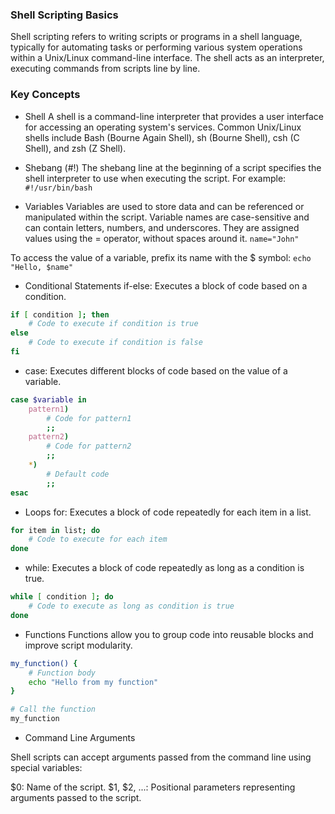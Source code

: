 ### Shell Scripting Basics

Shell scripting refers to writing scripts or programs in a shell language, typically for automating tasks or performing various system operations within a Unix/Linux command-line interface. The shell acts as an interpreter, executing commands from scripts line by line.

### Key Concepts

- Shell
A shell is a command-line interpreter that provides a user interface for accessing an operating system's services. Common Unix/Linux shells include Bash (Bourne Again Shell), sh (Bourne Shell), csh (C Shell), and zsh (Z Shell).

- Shebang (#!)
The shebang line at the beginning of a script specifies the shell interpreter to use when executing the script. For example:
`#!/usr/bin/bash`

- Variables
Variables are used to store data and can be referenced or manipulated within the script. Variable names are case-sensitive and can contain letters, numbers, and underscores. They are assigned values using the = operator, without spaces around it. `name="John"`

To access the value of a variable, prefix its name with the $ symbol: `echo "Hello, $name"`

- Conditional Statements
if-else: Executes a block of code based on a condition.

```bash
if [ condition ]; then
    # Code to execute if condition is true
else
    # Code to execute if condition is false
fi
```
- case: Executes different blocks of code based on the value of a variable.

```bash
case $variable in
    pattern1)
        # Code for pattern1
        ;;
    pattern2)
        # Code for pattern2
        ;;
    *)
        # Default code
        ;;
esac
```

- Loops
for: Executes a block of code repeatedly for each item in a list.

```bash
for item in list; do
    # Code to execute for each item
done
```
- while: Executes a block of code repeatedly as long as a condition is true.
```bash
while [ condition ]; do
    # Code to execute as long as condition is true
done
```

- Functions
Functions allow you to group code into reusable blocks and improve script modularity.

```bash
my_function() {
    # Function body
    echo "Hello from my function"
}

# Call the function
my_function
```

- Command Line Arguments

Shell scripts can accept arguments passed from the command line using special variables:

$0: Name of the script.
$1, $2, ...: Positional parameters representing arguments passed to the script.




